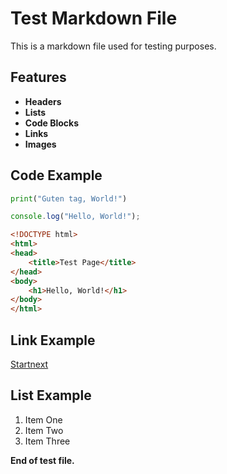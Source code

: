 # Test Markdown File

This is a markdown file used for testing purposes.

## Features
- **Headers**
- **Lists**
- **Code Blocks**
- **Links**
- **Images**

## Code Example
```python
print("Guten tag, World!")
```

```javascript
console.log("Hello, World!");
```

```html
<!DOCTYPE html>
<html>
<head>
    <title>Test Page</title>
</head>
<body>
    <h1>Hello, World!</h1>
</body>
</html>
```

## Link Example
[Startnext](https://www.startnext.com)

## List Example
1. Item One
2. Item Two
3. Item Three

**End of test file.**
